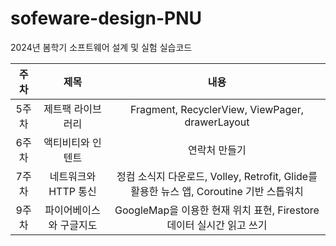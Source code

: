 # sofeware-design-PNU
2024년 봄학기 소프트웨어 설계 및 실험 실습코드


|주차|제목|내용|
|:------:|:---:|:---:|
|5주차|제트팩 라이브러리|Fragment, RecyclerView, ViewPager, drawerLayout|
|6주차|액티비티와 인텐트|연락처 만들기|
|7주차|네트워크와 HTTP 통신|정컴 소식지 다운로드, Volley, Retrofit, Glide를 활용한 뉴스 앱, Coroutine 기반 스톱워치|
|9주차|파이어베이스와 구글지도|GoogleMap을 이용한 현재 위치 표현, Firestore 데이터 실시간 읽고 쓰기|
